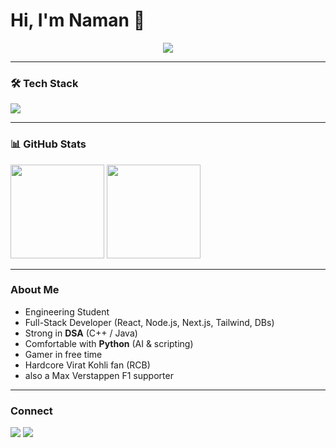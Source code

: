 # Hi, I'm Naman 👋  

<p align="center">
  <img src="https://readme-typing-svg.herokuapp.com?size=22&color=3CB371&center=true&vCenter=true&width=500&height=45&lines=Full+Stack+Developer;DSA+Practitioner;AI+Explorer;Gamer;Virat+Kohli+%26+Max+Verstappen+Fan" />
</p>

---

### 🛠️ Tech Stack
<p>
  <img src="https://skillicons.dev/icons?i=cpp,java,py,js,ts,html,css,react,nextjs,nodejs,express,tailwind,bootstrap,git,github,vscode,mongodb,mysql,postgres" />
</p>

---

### 📊 GitHub Stats
<p>
  <img src="https://github-readme-stats.vercel.app/api?username=NamanGaonkar&show_icons=true&theme=tokyonight" height="150"/>
  <img src="https://github-readme-stats.vercel.app/api/top-langs/?username=NamanGaonkar&layout=compact&theme=tokyonight" height="150"/>
</p>

---

### About Me
-  Engineering Student  
-  Full-Stack Developer (React, Node.js, Next.js, Tailwind, DBs)  
-  Strong in **DSA** (C++ / Java)  
-  Comfortable with **Python** (AI & scripting)  
-  Gamer in free time  
-  Hardcore Virat Kohli fan (RCB) 
-  also a Max Verstappen F1 supporter  

---

### Connect
<p>
  <a href="https://github.com/NamanGaonkar"><img src="https://img.shields.io/badge/GitHub-000?style=for-the-badge&logo=github" /></a>
  <a href="https://www.linkedin.com/in/naman-gaonkar-640822325/"><img src="https://img.shields.io/badge/LinkedIn-0077B5?style=for-the-badge&logo=linkedin&logoColor=white" /></a>
</p>
